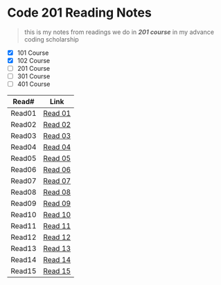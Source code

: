 # Code 201 Reading Notes

> this is my notes from readings we do in **_201 course_** in my advance coding scholarship 

 - [x] 101 Course
 - [x] 102 Course
 - [ ] 201 Course
 - [ ] 301 Course
 - [ ] 401 Course

Read#   |   Link
--------|---------
Read01  |    [Read 01](https://alihayajneh95.github.io/reading-notes/class01)
Read02  |    [Read 02]()
Read03  |    [Read 03]()
Read04  |    [Read 04]()
Read05  |    [Read 05]()
Read06  |    [Read 06]()
Read07  |    [Read 07]()
Read08  |    [Read 08]()
Read09  |    [Read 09]()
Read10  |    [Read 10]()
Read11  |    [Read 11]()
Read12  |    [Read 12]()
Read13  |    [Read 13]()
Read14  |    [Read 14]()
Read15  |    [Read 15]()